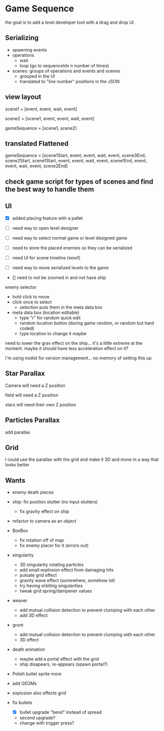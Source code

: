 # Game Sequence

the goal is to add a level developer tool with a drag and drop UI.

## Serializing

- spawning events
- operations
  - wait
  - loop (go to sequenceIdx n number of times)
- scenes: groups of operations and events and scenes
  - grouped in the UI
  - translated to "line number" positions in the JSON

## view layout

scene1 = [event, event, wait, event]

scene2 = [scene1, event, event, wait, event]

gameSequence = [scene1, scene2]

## translated Flattened

gameSequence = [scene1Start, event, event, wait, event, scene3End, scene2Start, scene1Start, event, event, wait, event, scene1End, event, event, wait, event, scene2End]

## check game script for types of scenes and find the best way to handle them

## UI

- [x] added placing feature with a pallet

- [ ] need way to open level designer

- [ ] need way to select normal game or level designed game

- [ ] need to store the placed enemies so they can be serialized

- [ ] need UI for scene timeline (woof)

- [ ] need way to move serialized levels to the game

- [] need to not be zoomed in and not have ship

enemy selector

- hold click to move
- click once to select
  - selection puts them in the meta data box
- meta data box (location editable)
  - type "r" for random quick edit
  - random location button (during game random, or random but hard coded)
  - type location to change it maybe

need to lower the grav effect on the ship... it's a little extreme at the moment. maybe it should have less acceleration effect on it?

I'm using nodist for version management... no memory of setting this up

## Star Parallax

Camera will need a Z position

field will need a Z position

stars will need their own Z position

## Particles Parallax

add parallax

## Grid

I could use the parallax with the grid and make it 3D and move in a way that looks better

## Wants

- enemy death pieces
- ship: fix position stutter (no input stutters)
  - fix gravity effect on ship
- refactor to camera as an object
- BoxBox
  - fix rotation off of map
  - fix enemy placer for it (errors out)

- singularity
  - 3D singularity rotating particles
  - add small explosion effect from damaging hits
  - pulsate grid effect
  - gravity wave effect (somewhere, somehow lol)
  - try having orbiting singularities
  - tweak grid spring/dampener values
- weaver
  - add mutual collision detection to prevent clumping with each other
  - add 3D effect
- grunt
  - add mutual collision detection to prevent clumping with each other
  - 3D effect
- death animation
  - maybe add a portal effect with the grid
  - ship disapears, re-appears (spawn portal?)
- Polish bullet sprite more
- add GEOMs
- explosion also effects grid
- fix bullets
  - [x] bullet upgrade "bend" instead of spread
  - second upgrade?
  - change with trigger press?
